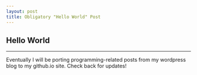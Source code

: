 ```yaml
---
layout: post
title: Obligatory "Hello World" Post
---
```


## Hello World ##
---

Eventually I will be porting programming-related posts from my wordpress blog to my github.io site. Check back for updates!
